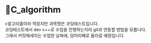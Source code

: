 # :book:C_algorithm
c알고리즘이라 적었지만 과목명은 코딩테스트입니다.<br>
코딩테스트에서 dev c++로 수업을 진행하는지라 git과 연동할 방법을 모릅니다.<br>
그래서 커밋메세지는 수업한 날짜에, 덩어리째로 올라갈 예정입니다.

